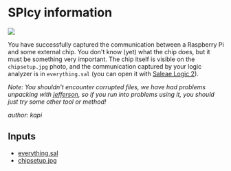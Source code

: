 # SPIcy information
![](https://img.shields.io/badge/hard-gray)

You have successfully captured the communication between a Raspberry Pi and some external chip. You don't know (yet) what the chip does, but it must be something very important. The chip itself is visible on the `chipsetup.jpg` photo, and the communication captured by your logic analyzer is in `everything.sal` (you can open it with [Saleae Logic 2](https://ideas.saleae.com/f/changelog/)).

*Note: You shouldn't encounter corrupted files, we have had problems unpacking with [jefferson](https://github.com/sviehb/jefferson), so if you run into problems using it, you should just try some other tool or method!*

*author: kapi*

## Inputs
- [everything.sal](input/everything.sal)
- [chipsetup.jpg](input/chipsetup.jpg)

